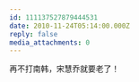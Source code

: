 ```yaml
---
id: 111137527879444531
date: 2010-11-24T05:14:00.000Z
reply: false
media_attachments: 0
---
```


再不打南韩，宋慧乔就要老了！ ​​​​


